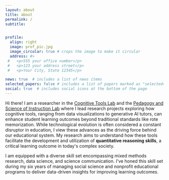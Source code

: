 ```yaml
---
layout: about
title: about
permalink: /
subtitle:


profile:
  align: right
  image: prof_pic.jpg
  image_circular: true # crops the image to make it circular
  address: #>
 #   <p>555 your office number</p>
 #   <p>123 your address street</p>
 #   <p>Your City, State 12345</p>

news: true  # includes a list of news items
selected_papers: false # includes a list of papers marked as "selected={true}"
social: true  # includes social icons at the bottom of the page
---
```

Hi there! I am a researcher in the [Cognitive Tools Lab](https://cogtoolslab.github.io/) and the [Pedagogy and Science of Instruction Lab](https://pilegard.ucsd.edu/) where I lead research projects exploring how cognitive tools, ranging from data visualizations to generative AI tutors, can enhance student learning outcomes beyond traditional standards like rote memorization. While technological evolution is often considered a constant disruptor in education, I view these advances as the driving force behind our educational system. My research aims to understand how these tools facilitate the development and utilization of <b>quantitative reasoning skills</b>, a critical learning outcome in today's complex society.


I am equipped with a diverse skill set encompassing mixed methods research, data science, and science communication. I've honed this skill set during my six years of managing social science and nonprofit educational programs to deliver data-driven insights for improving learning outcomes.